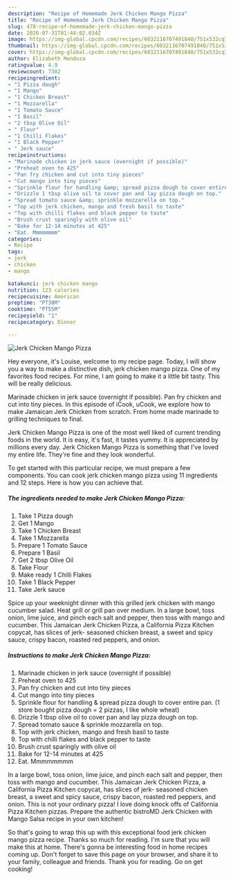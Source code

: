 ```yaml
---
description: "Recipe of Homemade Jerk Chicken Mango Pizza"
title: "Recipe of Homemade Jerk Chicken Mango Pizza"
slug: 478-recipe-of-homemade-jerk-chicken-mango-pizza
date: 2020-07-31T01:44:02.034Z
image: https://img-global.cpcdn.com/recipes/6032116707491840/751x532cq70/jerk-chicken-mango-pizza-recipe-main-photo.jpg
thumbnail: https://img-global.cpcdn.com/recipes/6032116707491840/751x532cq70/jerk-chicken-mango-pizza-recipe-main-photo.jpg
cover: https://img-global.cpcdn.com/recipes/6032116707491840/751x532cq70/jerk-chicken-mango-pizza-recipe-main-photo.jpg
author: Elizabeth Mendoza
ratingvalue: 4.9
reviewcount: 7382
recipeingredient:
- "1 Pizza dough"
- "1 Mango"
- "1 Chicken Breast"
- "1 Mozzarella"
- "1 Tomato Sauce"
- "1 Basil"
- "2 tbsp Olive Oil"
- " Flour"
- "1 Chilli Flakes"
- "1 Black Pepper"
- " Jerk sauce"
recipeinstructions:
- "Marinade chicken in jerk sauce (overnight if possible)"
- "Preheat oven to 425"
- "Pan fry chicken and cut into tiny pieces"
- "Cut mango into tiny pieces"
- "Sprinkle flour for handling &amp; spread pizza dough to cover entire pan. (1 store bought pizza dough = 2 pizzas, I like whole wheat)"
- "Drizzle 1 tbsp olive oil to cover pan and lay pizza dough on top."
- "Spread tomato sauce &amp; sprinkle mozzarella on top."
- "Top with jerk chicken, mango and fresh basil to taste"
- "Top with chilli flakes and black pepper to taste"
- "Brush crust sparingly with olive oil"
- "Bake for 12-14 minutes at 425"
- "Eat. Mmmmmmmm"
categories:
- Recipe
tags:
- jerk
- chicken
- mango

katakunci: jerk chicken mango 
nutrition: 123 calories
recipecuisine: American
preptime: "PT38M"
cooktime: "PT55M"
recipeyield: "1"
recipecategory: Dinner

---
```



![Jerk Chicken Mango Pizza](https://img-global.cpcdn.com/recipes/6032116707491840/751x532cq70/jerk-chicken-mango-pizza-recipe-main-photo.jpg)

Hey everyone, it's Louise, welcome to my recipe page. Today, I will show you a way to make a distinctive dish, jerk chicken mango pizza. One of my favorites food recipes. For mine, I am going to make it a little bit tasty. This will be really delicious.

Marinade chicken in jerk sauce (overnight if possible). Pan fry chicken and cut into tiny pieces. In this episode of iCook, uCook, we explore how to make Jamaican Jerk Chicken from scratch. From home made marinade to grilling techniques to final.

Jerk Chicken Mango Pizza is one of the most well liked of current trending foods in the world. It is easy, it's fast, it tastes yummy. It is appreciated by millions every day. Jerk Chicken Mango Pizza is something that I've loved my entire life. They're fine and they look wonderful.


To get started with this particular recipe, we must prepare a few components. You can cook jerk chicken mango pizza using 11 ingredients and 12 steps. Here is how you can achieve that.

<!--inarticleads1-->

##### The ingredients needed to make Jerk Chicken Mango Pizza:

1. Take 1 Pizza dough
1. Get 1 Mango
1. Take 1 Chicken Breast
1. Take 1 Mozzarella
1. Prepare 1 Tomato Sauce
1. Prepare 1 Basil
1. Get 2 tbsp Olive Oil
1. Take  Flour
1. Make ready 1 Chilli Flakes
1. Take 1 Black Pepper
1. Take  Jerk sauce


Spice up your weeknight dinner with this grilled jerk chicken with mango cucumber salad. Heat grill or grill pan over medium. In a large bowl, toss onion, lime juice, and pinch each salt and pepper, then toss with mango and cucumber. This Jamaican Jerk Chicken Pizza, a California Pizza Kitchen copycat, has slices of jerk- seasoned chicken breast, a sweet and spicy sauce, crispy bacon, roasted red peppers, and onion. 

<!--inarticleads2-->

##### Instructions to make Jerk Chicken Mango Pizza:

1. Marinade chicken in jerk sauce (overnight if possible)
1. Preheat oven to 425
1. Pan fry chicken and cut into tiny pieces
1. Cut mango into tiny pieces
1. Sprinkle flour for handling &amp; spread pizza dough to cover entire pan. (1 store bought pizza dough = 2 pizzas, I like whole wheat)
1. Drizzle 1 tbsp olive oil to cover pan and lay pizza dough on top.
1. Spread tomato sauce &amp; sprinkle mozzarella on top.
1. Top with jerk chicken, mango and fresh basil to taste
1. Top with chilli flakes and black pepper to taste
1. Brush crust sparingly with olive oil
1. Bake for 12-14 minutes at 425
1. Eat. Mmmmmmmm


In a large bowl, toss onion, lime juice, and pinch each salt and pepper, then toss with mango and cucumber. This Jamaican Jerk Chicken Pizza, a California Pizza Kitchen copycat, has slices of jerk- seasoned chicken breast, a sweet and spicy sauce, crispy bacon, roasted red peppers, and onion. This is not your ordinary pizza! I love doing knock offs of California Pizza Kitchen pizzas. Prepare the authentic bistroMD Jerk Chicken with Mango Salsa recipe in your own kitchen! 

So that's going to wrap this up with this exceptional food jerk chicken mango pizza recipe. Thanks so much for reading. I'm sure that you will make this at home. There's gonna be interesting food in home recipes coming up. Don't forget to save this page on your browser, and share it to your family, colleague and friends. Thank you for reading. Go on get cooking!

